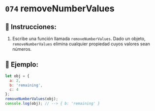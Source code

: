 # `074` removeNumberValues

## 📝 Instrucciones:

1. Escribe una función llamada `removeNumberValues`. Dado un objeto, `removeNumberValues` elimina cualquier propiedad cuyos valores sean números.

## 📎 Ejemplo:

```Javascript
let obj = {
  a: 2,
  b: 'remaining',
  c: 4
};
removeNumberValues(obj);
console.log(obj); // --> { b: 'remaining' }
```
